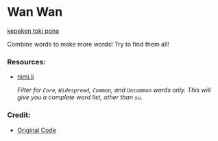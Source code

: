 # Wan Wan

[kepeken toki pona](https://replit.com/@BachDavis/Wan-Wan#OLUKINEMI.md)

Combine words to make more words! Try to find them all!

### Resources:
* [nimi.li](https://nimi.li/)

    *Filter for `Core`, `Widespread`, `Common`, and `Uncommon` words only. This will give you a complete word list, other than `su`.*

### Credit:
* [Original Code](https://github.com/vZekii/alchemy)